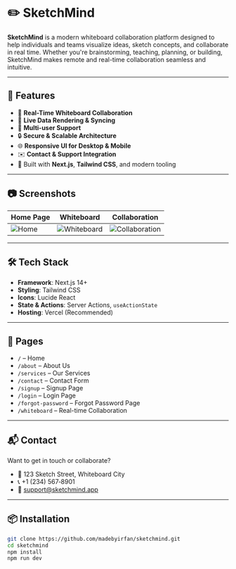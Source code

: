 # ✏️ SketchMind

**SketchMind** is a modern whiteboard collaboration platform designed to help individuals and teams visualize ideas, sketch concepts, and collaborate in real time. Whether you're brainstorming, teaching, planning, or building, SketchMind makes remote and real-time collaboration seamless and intuitive.

---

## 🚀 Features

- 🎨 **Real-Time Whiteboard Collaboration**
- 📡 **Live Data Rendering & Syncing**
- 👥 **Multi-user Support**
- 🔒 **Secure & Scalable Architecture**
- 🌐 **Responsive UI for Desktop & Mobile**
- ✉️ **Contact & Support Integration**
- 🔧 Built with **Next.js**, **Tailwind CSS**, and modern tooling

---

## 📷 Screenshots

| Home Page | Whiteboard | Collaboration |
|-----------|------------|----------------|
| ![Home](public/screenshots/home.png) | ![Whiteboard](public/screenshots/whiteboard.png) | ![Collaboration](public/screenshots/collab.png) |

---

## 🛠️ Tech Stack

- **Framework**: Next.js 14+
- **Styling**: Tailwind CSS
- **Icons**: Lucide React
- **State & Actions**: Server Actions, `useActionState`
- **Hosting**: Vercel (Recommended)

---

## 📄 Pages

- `/` – Home
- `/about` – About Us
- `/services` – Our Services
- `/contact` – Contact Form
- `/signup` – Signup Page
- `/login` – Login Page
- `/forgot-password` – Forgot Password Page
- `/whiteboard` – Real-time Collaboration

---

## 📬 Contact

Want to get in touch or collaborate?

- 📍 123 Sketch Street, Whiteboard City  
- 📞 +1 (234) 567‑8901  
- 📧 support@sketchmind.app

---

## 📦 Installation

```bash
git clone https://github.com/madebyirfan/sketchmind.git
cd sketchmind
npm install
npm run dev
